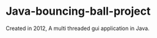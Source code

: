 Java-bouncing-ball-project
==========================

Created in 2012, A multi threaded gui application in Java.
